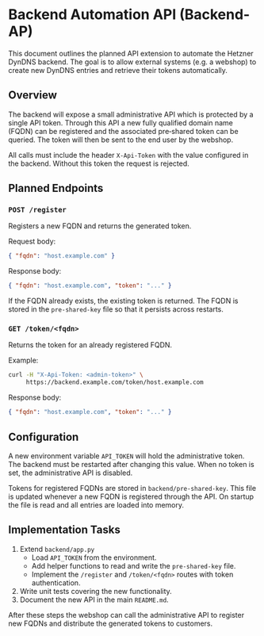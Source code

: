 # Backend Automation API (Backend-AP)

This document outlines the planned API extension to automate the Hetzner DynDNS
backend. The goal is to allow external systems (e.g. a webshop) to create new
DynDNS entries and retrieve their tokens automatically.

## Overview

The backend will expose a small administrative API which is protected by a
single API token. Through this API a new fully qualified domain name (FQDN) can
be registered and the associated pre‑shared token can be queried. The token will
then be sent to the end user by the webshop.

All calls must include the header `X-Api-Token` with the value configured in the
backend. Without this token the request is rejected.

## Planned Endpoints

### `POST /register`
Registers a new FQDN and returns the generated token.

Request body:
```json
{ "fqdn": "host.example.com" }
```

Response body:
```json
{ "fqdn": "host.example.com", "token": "..." }
```

If the FQDN already exists, the existing token is returned. The FQDN is stored in
the `pre-shared-key` file so that it persists across restarts.

### `GET /token/<fqdn>`
Returns the token for an already registered FQDN.

Example:
```bash
curl -H "X-Api-Token: <admin-token>" \
     https://backend.example.com/token/host.example.com
```

Response body:
```json
{ "fqdn": "host.example.com", "token": "..." }
```

## Configuration

A new environment variable `API_TOKEN` will hold the administrative token. The
backend must be restarted after changing this value. When no token is set, the
administrative API is disabled.

Tokens for registered FQDNs are stored in `backend/pre-shared-key`. This file is
updated whenever a new FQDN is registered through the API. On startup the file
is read and all entries are loaded into memory.

## Implementation Tasks

1. Extend `backend/app.py`
   - Load `API_TOKEN` from the environment.
   - Add helper functions to read and write the `pre-shared-key` file.
   - Implement the `/register` and `/token/<fqdn>` routes with token
     authentication.
2. Write unit tests covering the new functionality.
3. Document the new API in the main `README.md`.

After these steps the webshop can call the administrative API to register new
FQDNs and distribute the generated tokens to customers.
